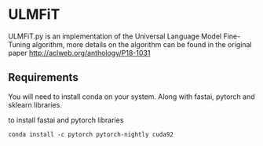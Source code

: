 # ULMFiT
ULMFiT.py is an implementation of the Universal Language Model Fine-Tuning algorithm, more details on the algorithm can be found in the original paper http://aclweb.org/anthology/P18-1031

## Requirements
You will need to install conda on your system. Along with fastai, pytorch and sklearn libraries.


to install fastai and pytorch libraries
```
conda install -c pytorch pytorch-nightly cuda92
```

